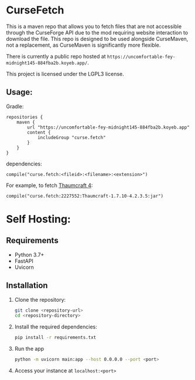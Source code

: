 # CurseFetch

This is a maven repo that allows you to fetch files that are not accessible through the CurseForge API due to the mod requiring website interaction to download the file.
This repo is designed to be used alongside CurseMaven, not a replacement, as CurseMaven is significantly more flexible.

There is currently a public repo hosted at `https://uncomfortable-fey-midnight145-884fba2b.koyeb.app/`.

This project is licensed under the LGPL3 license.

## Usage:

Gradle:
```
repositories {
    maven {
        url "https://uncomfortable-fey-midnight145-884fba2b.koyeb.app"
        content {
            includeGroup "curse.fetch"
        }
    }
}
```

dependencies:
```
compile("curse.fetch:<fileid>:<filename>:<extension>")
```

For example, to fetch [Thaumcraft 4](https://www.curseforge.com/minecraft/mc-mods/thaumcraft/files/2227552):
```
compile("curse.fetch:2227552:Thaumcraft-1.7.10-4.2.3.5:jar")
```

# Self Hosting:

## Requirements

- Python 3.7+
- FastAPI
- Uvicorn

## Installation

1. Clone the repository:
    ```sh
    git clone <repository-url>
    cd <repository-directory>
    ```

2. Install the required dependencies:
    ```sh
    pip install -r requirements.txt
    ```
    
3. Run the app
    ```sh
    python -m uvicorn main:app --host 0.0.0.0 --port <port>
    ```

4. Access your instance at `localhost:<port>`
